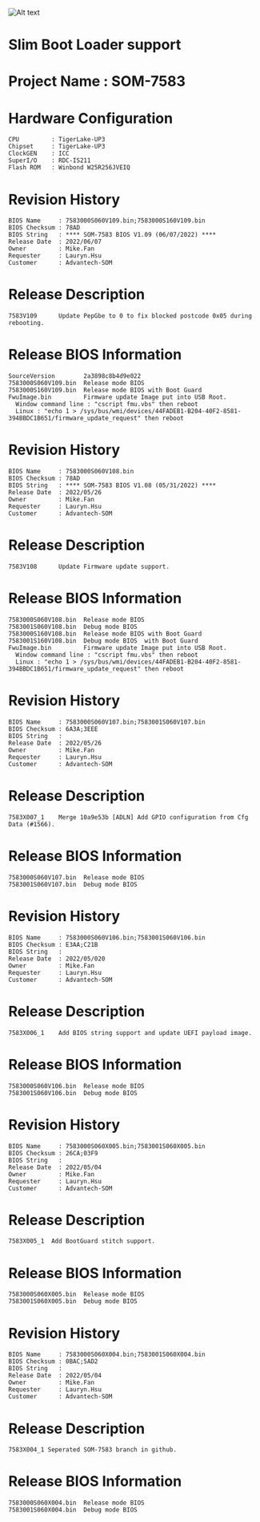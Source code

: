 ![Alt text](https://www.advantech.tw/css/css-img/advantech-logo-notagl.svg "Advantech sbl")

# Slim Boot Loader support 

#  Project Name : SOM-7583 

#  Hardware Configuration
    CPU         : TigerLake-UP3
    Chipset     : TigerLake-UP3
    ClockGEN    : ICC
    SuperI/O    : RDC-IS211
    Flash ROM   : Winbond W25R256JVEIQ

#  Revision History
    BIOS Name     : 7583000S060V109.bin;7583000S160V109.bin
    BIOS Checksum : 78AD
    BIOS String   : **** SOM-7583 BIOS V1.09 (06/07/2022) ****
    Release Date  : 2022/06/07
    Owner         : Mike.Fan
    Requester     : Lauryn.Hsu
    Customer      : Advantech-SOM

#  Release Description
    7583V109      Update PepGbe to 0 to fix blocked postcode 0x05 during rebooting.

#  Release BIOS Information
    SourceVersion        2a3898c8b4d9e022
    7583000S060V109.bin  Release mode BIOS
    7583000S160V109.bin  Release mode BIOS with Boot Guard 
    FwuImage.bin         Firmware update Image put into USB Root.
      Window command line : "cscript fmu.vbs" then reboot
      Linux : "echo 1 > /sys/bus/wmi/devices/44FADEB1-B204-40F2-8581-394BBDC1B651/firmware_update_request" then reboot

#  Revision History
    BIOS Name     : 7583000S060V108.bin
    BIOS Checksum : 78AD
    BIOS String   : **** SOM-7583 BIOS V1.08 (05/31/2022) ****
    Release Date  : 2022/05/26
    Owner         : Mike.Fan
    Requester     : Lauryn.Hsu
    Customer      : Advantech-SOM

#  Release Description
    7583V108      Update Firmware update support.
 
#  Release BIOS Information
    7583000S060V108.bin  Release mode BIOS
    7583001S060V108.bin  Debug mode BIOS
    7583000S160V108.bin  Release mode BIOS with Boot Guard 
    7583001S160V108.bin  Debug mode BIOS  with Boot Guard 
    FwuImage.bin         Firmware update Image put into USB Root.
      Window command line : "cscript fmu.vbs" then reboot
      Linux : "echo 1 > /sys/bus/wmi/devices/44FADEB1-B204-40F2-8581-394BBDC1B651/firmware_update_request" then reboot
          
#  Revision History
    BIOS Name     : 7583000S060V107.bin;7583001S060V107.bin
    BIOS Checksum : 6A3A;3EEE
    BIOS String   : 
    Release Date  : 2022/05/26
    Owner         : Mike.Fan
    Requester     : Lauryn.Hsu
    Customer      : Advantech-SOM

#  Release Description
    7583X007_1    Merge 10a9e53b [ADLN] Add GPIO configuration from Cfg Data (#1566).
 
#  Release BIOS Information
    7583000S060V107.bin  Release mode BIOS
    7583001S060V107.bin  Debug mode BIOS

#  Revision History
    BIOS Name     : 7583000S060V106.bin;7583001S060V106.bin
    BIOS Checksum : E3AA;C21B
    BIOS String   : 
    Release Date  : 2022/05/020
    Owner         : Mike.Fan
    Requester     : Lauryn.Hsu
    Customer      : Advantech-SOM

#  Release Description
    7583X006_1    Add BIOS string support and update UEFI payload image.
 
#  Release BIOS Information
    7583000S060V106.bin  Release mode BIOS
    7583001S060V106.bin  Debug mode BIOS

#  Revision History
    BIOS Name     : 7583000S060X005.bin;7583001S060X005.bin
    BIOS Checksum : 26CA;03F9
    BIOS String   : 
    Release Date  : 2022/05/04
    Owner         : Mike.Fan
    Requester     : Lauryn.Hsu
    Customer      : Advantech-SOM

#  Release Description
    7583X005_1  Add BootGuard stitch support.
 
#  Release BIOS Information
    7583000S060X005.bin  Release mode BIOS
    7583001S060X005.bin  Debug mode BIOS

#  Revision History
    BIOS Name     : 7583000S060X004.bin;7583001S060X004.bin
    BIOS Checksum : 0BAC;5AD2
    BIOS String   : 
    Release Date  : 2022/05/04
    Owner         : Mike.Fan
    Requester     : Lauryn.Hsu
    Customer      : Advantech-SOM

#  Release Description
    7583X004_1 Seperated SOM-7583 branch in github.
 
#  Release BIOS Information
    7583000S060X004.bin  Release mode BIOS
    7583001S060X004.bin  Debug mode BIOS
 
